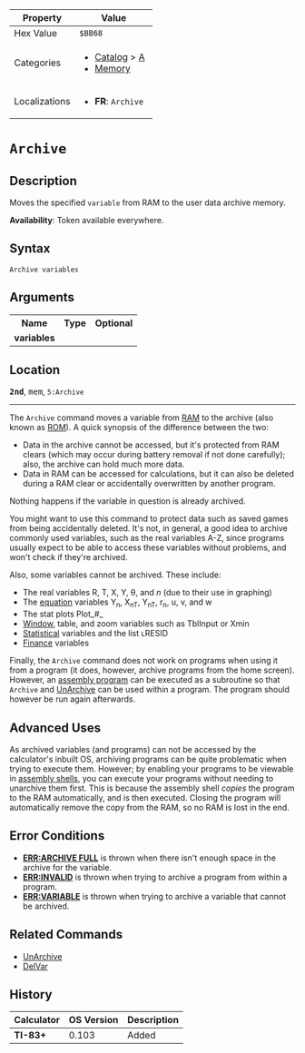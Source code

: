 | Property      | Value |
|---------------|-------|
| Hex Value     | `$BB68`|
| Categories    | <ul><li>[Catalog](<../categories/Catalog.md>) > [A](<../categories/Catalog.md#A>)</li><li>[Memory](<../categories/Memory.md>)</li></ul> |
| Localizations | <ul><li><b>FR</b>: `Archive `</li></ul> |

# `Archive `

## Description
Moves the specified `variable` from RAM to the user data archive memory.


<b>Availability</b>: Token available everywhere.

## Syntax
`Archive variables`

## Arguments
<table>
<tr><th>Name</th><th>Type</th><th>Optional</th></tr>

<tr><td><b>variables</b></td><td></td><td></td></tr>

</table>

## Location
<tt><kbd><b>2nd</b></kbd></tt>, <kbd>mem</kbd>, `5:Archive`
<hr>

The `Archive` command moves a variable from [RAM](/glossary#ram) to the archive (also known as [ROM](/glossary#tom)). A quick synopsis of the difference between the two:

*   Data in the archive cannot be accessed, but it's protected from RAM clears (which may occur during battery removal if not done carefully); also, the archive can hold much more data.
*   Data in RAM can be accessed for calculations, but it can also be deleted during a RAM clear or accidentally overwritten by another program.

Nothing happens if the variable in question is already archived.

You might want to use this command to protect data such as saved games from being accidentally deleted. It's not, in general, a good idea to archive commonly used variables, such as the real variables A-Z, since programs usually expect to be able to access these variables without problems, and won't check if they're archived.

Also, some variables cannot be archived. These include:

*   The real variables R, T, X, Y, θ, and _n_ (due to their use in graphing)
*   The [equation](/system-variables#equation) variables Y<sub>n</sub>, X<sub>nT</sub>, Y<sub>nT</sub>, r<sub>n</sub>, u, v, and w
*   The stat plots Plot_#_
*   [Window](/system-variables#window), table, and zoom variables such as TblInput or Xmin
*   [Statistical](/system-variables#statistical) variables and the list ʟRESID
*   [Finance](/system-variables#finance) variables

Finally, the `Archive` command does not work on programs when using it from a program (it does, however, archive programs from the home screen). However, an [assembly program](/hexcodes#toc0) can be executed as a subroutine so that `Archive` and [UnArchive](/unarchive) can be used within a program. The program should however be run again afterwards.

## Advanced Uses

As archived variables (and programs) can not be accessed by the calculator's inbuilt OS, archiving programs can be quite problematic when trying to execute them. However; by enabling your programs to be viewable in [assembly shells](/asmshells), you can execute your programs without needing to unarchive them first. This is because the assembly shell _copies_ the program to the RAM automatically, and is then executed. Closing the program will automatically remove the copy from the RAM, so no RAM is lost in the end.

## Error Conditions

*   **[ERR:ARCHIVE FULL](/errors#archivefull)** is thrown when there isn't enough space in the archive for the variable.
*   **[ERR:INVALID](/errors#invalid)** is thrown when trying to archive a program from within a program.
*   **[ERR:VARIABLE](/errors#variable)** is thrown when trying to archive a variable that cannot be archived.

## Related Commands

*   [UnArchive](/unarchive)
*   [DelVar](/delvar)

## History
| Calculator | OS Version | Description |
|------------|------------|-------------|
| <b>TI-83+</b> | 0.103 | Added |


